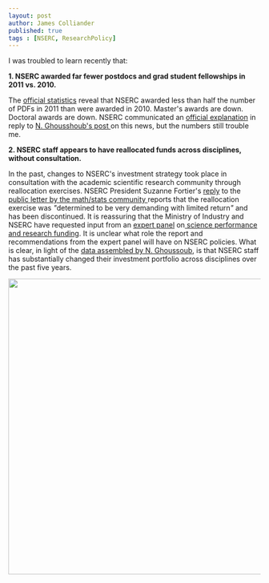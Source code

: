 ```yaml
---
layout: post
author: James Colliander
published: true
tags : [NSERC, ResearchPolicy]
---
```


<!-- -->

I was troubled to learn recently that:

<strong>1. NSERC awarded far fewer postdocs and grad student fellowships in 2011 vs. 2010.</strong>

The <a href="http://www.nserc-crsng.gc.ca/NSERC-CRSNG/FundingDecisions-DecisionsFinancement/ScholarshipsAndFellowships-ConcoursDeBourses/index_eng.asp?Year=2011">official statistics</a> reveal that NSERC awarded less than half the number of PDFs in 2011 than were awarded in 2010. Master's awards are down. Doctoral awards are down. NSERC communicated an <a href="http://nghoussoub.com/2011/07/26/nserc-explains-the-drop-in-2011-cgs-pgs-and-pdf-numbers/">official explanation</a> in reply to <a href="http://nghoussoub.com/2011/07/20/nsercs-scholarships-and-fellowships-policy-shift-or-collateral-damage/">N. Ghousshoub's post </a>on this news, but the numbers still trouble me.

<strong>2. NSERC staff appears to have reallocated funds across disciplines, without consultation.</strong>

In the past, changes to NSERC's investment strategy  took place in consultation with the academic scientific research community through reallocation exercises. NSERC President Suzanne Fortier's <a href="https://nmlc.math.ca/blogs/NSERC_Liaison_Committee/s-fortier-reply-2/">reply</a><em> </em> to the <a href="https://nmlc.math.ca/blogs/NSERC_Liaison_Committee/">public letter by the math/stats community </a>reports that the reallocation exercise was <em>"</em>determined to be very demanding with limited return<em>" </em>and has been discontinued. It is reassuring that the Ministry of Industry and NSERC have requested input from an <a href="http://www.scienceadvice.ca/en/assessments/in-progress/science-performance/expert-panel.aspx">expert panel</a> on<a href="http://www.scienceadvice.ca/en/assessments/in-progress/science-performance.aspx"> science performance and research funding</a>. It is unclear what role the report and recommendations from the expert panel will have on NSERC policies. What is clear, in light of the <a href="http://nghoussoub.com/2011/07/28/the-decline-in-discovery-grants-budgets-also-begs-for-an-explanation/">data assembled by N. Ghoussoub</a>, is that NSERC staff has substantially changed their investment portfolio across disciplines over the past five years.

<a href="http://blog.math.toronto.edu/colliand/files/2011/07/fybcto.jpeg"><img class="size-large wp-image-384 alignleft" src="http://blog.math.toronto.edu/colliand/files/2011/07/fybcto-1024x844.jpg" alt="" width="717" height="591" /></a>

&nbsp;

&nbsp;